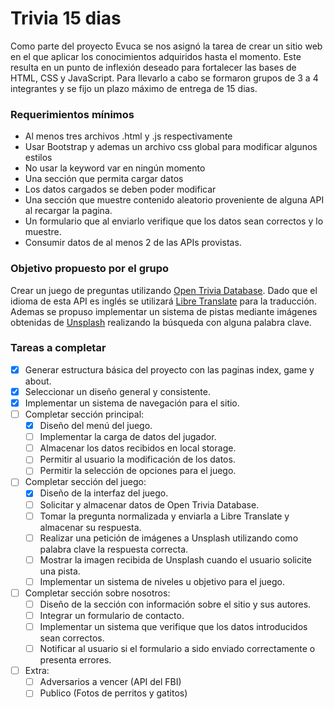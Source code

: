 # Trivia 15 dias

Como parte del proyecto Evuca se nos asignó la tarea de crear un sitio web en el que aplicar los conocimientos adquiridos hasta el momento. Este resulta en un punto de inflexión deseado para fortalecer las bases de HTML, CSS y JavaScript.
Para llevarlo a cabo se formaron grupos de 3 a 4 integrantes y se fijo un plazo máximo de entrega de 15 dias.


### Requerimientos mínimos

- Al menos tres archivos .html y .js respectivamente
- Usar Bootstrap y ademas un archivo css global para modificar algunos estilos
- No usar la keyword var en ningún momento
- Una sección que permita cargar datos
- Los datos cargados se deben poder modificar
- Una sección que muestre contenido aleatorio proveniente de alguna API al recargar la pagina.
- Un formulario que al enviarlo verifique que los datos sean correctos y lo muestre.
- Consumir datos de al menos 2 de las APIs provistas.


### Objetivo propuesto por el grupo

Crear un juego de preguntas utilizando [Open Trivia Database](https://opentdb.com/).
Dado que el idioma de esta API es inglés se utilizará [Libre Translate](https://libretranslate.com/) para la traducción.
Ademas se propuso implementar un sistema de pistas mediante imágenes obtenidas de [Unsplash](https://unsplash.com/developers) realizando la búsqueda con alguna palabra clave.

### Tareas a completar

- [x] Generar estructura básica del proyecto con las paginas index, game y about.
- [x] Seleccionar un diseño general y consistente.
- [x] Implementar un sistema de navegación para el sitio.
- [ ] Completar sección principal:
    - [x] Diseño del menú del juego.
    - [ ] Implementar la carga de datos del jugador.
    - [ ] Almacenar los datos recibidos en local storage.
    - [ ] Permitir al usuario la modificación de los datos. 
    - [ ] Permitir la selección de opciones para el juego.
- [ ] Completar sección del juego:
    - [x] Diseño de la interfaz del juego.
    - [ ] Solicitar y almacenar datos de Open Trivia Database.
    - [ ] Tomar la pregunta normalizada y enviarla a Libre Translate y almacenar su respuesta.
    - [ ] Realizar una petición de imágenes a Unsplash utilizando como palabra clave la respuesta correcta.
    - [ ] Mostrar la imagen recibida de Unsplash cuando el usuario solicite una pista.
    - [ ] Implementar un sistema de niveles u objetivo para el juego.
- [ ] Completar sección sobre nosotros:
    - [ ] Diseño de la sección con información sobre el sitio y sus autores.
    - [ ] Integrar un formulario de contacto.
    - [ ] Implementar un sistema que verifique que los datos introducidos sean correctos.
    - [ ] Notificar al usuario si el formulario a sido enviado correctamente o presenta errores.

- [ ] Extra:
    - [ ] Adversarios a vencer (API del FBI)
    - [ ] Publico (Fotos de perritos y gatitos)